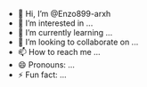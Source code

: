 - 👋 Hi, I’m @Enzo899-arxh
- 👀 I’m interested in ...
- 🌱 I’m currently learning ...
- 💞️ I’m looking to collaborate on ...
- 📫 How to reach me ...
- 😄 Pronouns: ...
- ⚡ Fun fact: ...

<!---
Enzo899-arxh/Enzo899-arxh is a ✨ special ✨ repository because its `README.md` (this file) appears on your GitHub profile.
You can click the Preview link to take a look at your changes.
--->
